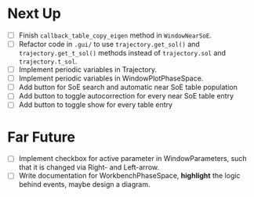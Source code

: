 # Next Up
- [ ] Finish `callback_table_copy_eigen` method in `WindowNearSoE`.
- [ ] Refactor code in `.gui/` to use `trajectory.get_sol()` and `trajectory.get_t_sol()` methods instead of `trajectory.sol` and `trajectory.t_sol`.
- [ ] Implement periodic variables in Trajectory.
- [ ] Implement periodic variables in WindowPlotPhaseSpace.
- [ ] Add button for SoE search and automatic near SoE table population
- [ ] Add button to toggle autocorrection for every near SoE table entry 
- [ ] Add button to toggle show for every table entry

# Far Future
- [ ] Implement checkbox for active parameter in WindowParameters, such that it is changed via Right- and Left-arrow.
- [ ] Write documentation for WorkbenchPhaseSpace, __highlight__ the logic behind events, maybe design a diagram.